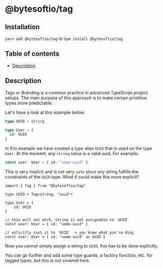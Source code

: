 # @bytesoftio/tag

## Installation

`yarn add @bytesoftio/tag` or `npm install @bytesoftio/tag`

## Table of contents

<!-- START doctoc generated TOC please keep comment here to allow auto update -->
<!-- DON'T EDIT THIS SECTION, INSTEAD RE-RUN doctoc TO UPDATE -->


- [Description](#description)

<!-- END doctoc generated TOC please keep comment here to allow auto update -->

## Description

Tags or Branding is a common practice in advanced TypeScript project setups. The main purpose of this approach is to make certain primitive types more predictable. 

Let's have a look at this example below:

```ts
type UUID = string

type User = {
  id: UUID
}
```

In this example we have created a type alias `UUID` that is used on the type `User`. At the moment, any `string` value is a valid uuid. For example:

```ts
const user: User = { id: "some-uuid" }
```

This is very implicit and is not very `safe` since any string fulfills the constraints of the `UUID` type. What if could make this more explicit?

```
import { Tag } from "@bytesoftio/tag"

type UUID = Tag<string, "uuid">

type User = {
    id: UUID
} 

// this will not work, string is not assignable to `UUID`
const user: User = { id: "some-uuid" }

// exlicitly cast it to `UUID` -> you know what you're ding
const user: User = { id: "some-uuid" as UUID } 
```

Now you cannot simply assign a string to `UUID`, this has to be done explicitly. 

You can go further and add some type guards, a factory function, etc. for tagged types, but this is not covered here. 
